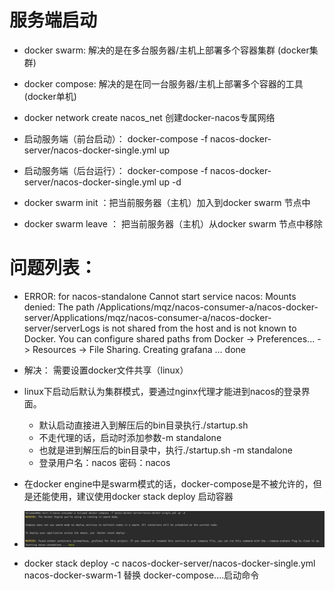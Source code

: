 # 服务端启动

 - docker swarm: 解决的是在多台服务器/主机上部署多个容器集群 (docker集群)
 - docker compose: 解决的是在同一台服务器/主机上部署多个容器的工具 (docker单机)
 -  docker network create nacos_net 创建docker-nacos专属网络

 - 启动服务端（前台启动）： docker-compose -f nacos-docker-server/nacos-docker-single.yml up
 - 启动服务端（后台运行）： docker-compose -f nacos-docker-server/nacos-docker-single.yml up -d
 
 
 - docker swarm init ：把当前服务器（主机）加入到docker swarm 节点中
 - docker swarm leave ： 把当前服务器（主机）从docker swarm 节点中移除
 
 
# 问题列表：

- ERROR: for nacos-standalone  Cannot start service nacos: Mounts denied: 
  The path /Applications/mqz/nacos-consumer-a/nacos-docker-server/Applications/mqz/nacos-consumer-a/nacos-docker-server/serverLogs is not shared from the host and is not known to Docker.
  You can configure shared paths from Docker -> Preferences... -> Resources -> File Sharing.
  Creating grafana          ... done
- 解决： 需要设置docker文件共享（linux）

- linux下启动后默认为集群模式，要通过nginx代理才能进到nacos的登录界面。
  * 默认启动直接进入到解压后的bin目录执行./startup.sh
  * 不走代理的话，启动时添加参数-m standalone
  * 也就是进到解压后的bin目录中，执行./startup.sh -m standalone
  * 登录用户名：nacos 密码：nacos


- 在docker engine中是swarm模式的话，docker-compose是不被允许的，但是还能使用，建议使用docker stack deploy 启动容器 
- ![nacos-docker使用docker-compose启动问题](images/nacos-docker-启动问题.jpg)

- docker stack deploy -c nacos-docker-server/nacos-docker-single.yml nacos-docker-swarm-1 替换 docker-compose....启动命令
